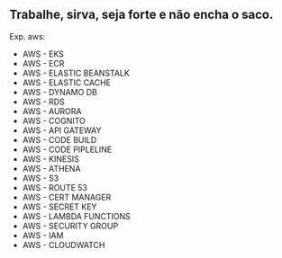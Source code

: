 
## Trabalhe, sirva, seja forte e não encha o saco.



Exp. aws: 

- AWS - EKS
- AWS - ECR
- AWS - ELASTIC BEANSTALK
- AWS - ELASTIC CACHE
- AWS - DYNAMO DB
- AWS - RDS
- AWS - AURORA
- AWS - COGNITO
- AWS - API GATEWAY
- AWS - CODE BUILD
- AWS - CODE PIPLELINE
- AWS - KINESIS
- AWS - ATHENA
- AWS - S3
- AWS - ROUTE 53
- AWS - CERT MANAGER
- AWS - SECRET KEY
- AWS - LAMBDA FUNCTIONS
- AWS - SECURITY GROUP
- AWS - IAM
- AWS - CLOUDWATCH
